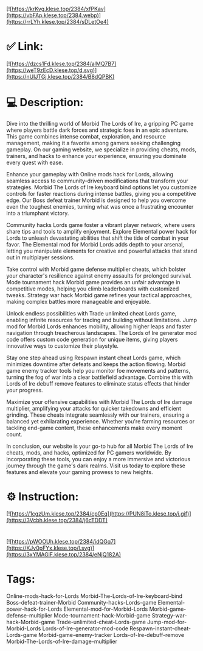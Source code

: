 [![https://krKvg.klese.top/2384/xfPKav](https://vbFAp.klese.top/2384.webp)](https://rrLYh.klese.top/2384/sDLetOe4)
# ✅ Link:
[![https://dzcs1Fd.klese.top/2384/alMQ7B7](https://weT9zEcD.klese.top/d.svg)](https://nUIJTGj.klese.top/2384/B8dQPBK)
# 💻 Description:
Dive into the thrilling world of Morbid The Lords of Ire, a gripping PC game where players battle dark forces and strategic foes in an epic adventure. This game combines intense combat, exploration, and resource management, making it a favorite among gamers seeking challenging gameplay. On our gaming website, we specialize in providing cheats, mods, trainers, and hacks to enhance your experience, ensuring you dominate every quest with ease.



Enhance your gameplay with Online mods hack for Lords, allowing seamless access to community-driven modifications that transform your strategies. Morbid The Lords of Ire keyboard bind options let you customize controls for faster reactions during intense battles, giving you a competitive edge. Our Boss defeat trainer Morbid is designed to help you overcome even the toughest enemies, turning what was once a frustrating encounter into a triumphant victory.



Community hacks Lords game foster a vibrant player network, where users share tips and tools to amplify enjoyment. Explore Elemental power hack for Lords to unleash devastating abilities that shift the tide of combat in your favor. The Elemental mod for Morbid Lords adds depth to your arsenal, letting you manipulate elements for creative and powerful attacks that stand out in multiplayer sessions.



Take control with Morbid game defense multiplier cheats, which bolster your character's resilience against enemy assaults for prolonged survival. Mode tournament hack Morbid game provides an unfair advantage in competitive modes, helping you climb leaderboards with customized tweaks. Strategy war hack Morbid game refines your tactical approaches, making complex battles more manageable and enjoyable.



Unlock endless possibilities with Trade unlimited cheat Lords game, enabling infinite resources for trading and building without limitations. Jump mod for Morbid Lords enhances mobility, allowing higher leaps and faster navigation through treacherous landscapes. The Lords of Ire generator mod code offers custom code generation for unique items, giving players innovative ways to customize their playstyle.



Stay one step ahead using Respawn instant cheat Lords game, which minimizes downtime after defeats and keeps the action flowing. Morbid game enemy tracker tools help you monitor foe movements and patterns, turning the fog of war into a clear battlefield advantage. Combine this with Lords of Ire debuff remove features to eliminate status effects that hinder your progress.



Maximize your offensive capabilities with Morbid The Lords of Ire damage multiplier, amplifying your attacks for quicker takedowns and efficient grinding. These cheats integrate seamlessly with our trainers, ensuring a balanced yet exhilarating experience. Whether you're farming resources or tackling end-game content, these enhancements make every moment count.



In conclusion, our website is your go-to hub for all Morbid The Lords of Ire cheats, mods, and hacks, optimized for PC gamers worldwide. By incorporating these tools, you can enjoy a more immersive and victorious journey through the game's dark realms. Visit us today to explore these features and elevate your gaming prowess to new heights.

# ⚙️ Instruction:
[![https://1cgzUm.klese.top/2384/cp0Eq](https://PUN8iTo.klese.top/i.gif)](https://3Vcbh.klese.top/2384/j6cTDDT)
#
[![https://pWOOUh.klese.top/2384/idQGq7](https://KJv0pFYx.klese.top/l.svg)](https://3xYMAGlF.klese.top/2384/eNjQ182A)
# Tags:
Online-mods-hack-for-Lords Morbid-The-Lords-of-Ire-keyboard-bind Boss-defeat-trainer-Morbid Community-hacks-Lords-game Elemental-power-hack-for-Lords Elemental-mod-for-Morbid-Lords Morbid-game-defense-multiplier Mode-tournament-hack-Morbid-game Strategy-war-hack-Morbid-game Trade-unlimited-cheat-Lords-game Jump-mod-for-Morbid-Lords Lords-of-Ire-generator-mod-code Respawn-instant-cheat-Lords-game Morbid-game-enemy-tracker Lords-of-Ire-debuff-remove Morbid-The-Lords-of-Ire-damage-multiplier






